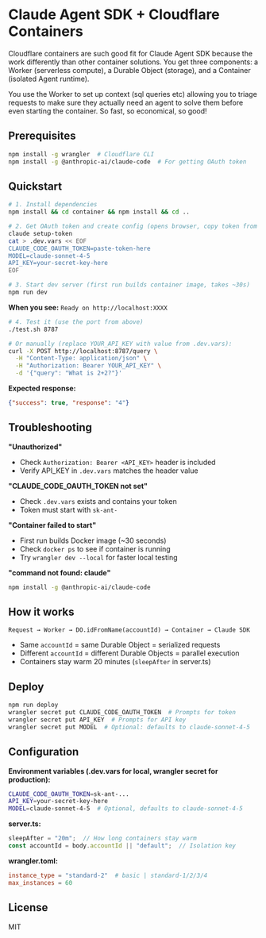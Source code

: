 # Claude Agent SDK + Cloudflare Containers

Cloudflare containers are such good fit for Claude Agent SDK because the work differently than other container solutions. You get three components: a Worker (serverless compute), a Durable Object (storage), and a Container (isolated Agent runtime).

You use the Worker to set up context (sql queries etc) allowing you to triage requests to make sure they actually need an agent to solve them before even starting the container. So fast, so economical, so good!

## Prerequisites

```bash
npm install -g wrangler  # Cloudflare CLI
npm install -g @anthropic-ai/claude-code  # For getting OAuth token
```

## Quickstart

```bash
# 1. Install dependencies
npm install && cd container && npm install && cd ..

# 2. Get OAuth token and create config (opens browser, copy token from terminal)
claude setup-token
cat > .dev.vars << EOF
CLAUDE_CODE_OAUTH_TOKEN=paste-token-here
MODEL=claude-sonnet-4-5
API_KEY=your-secret-key-here
EOF

# 3. Start dev server (first run builds container image, takes ~30s)
npm run dev
```

**When you see:** `Ready on http://localhost:XXXX`

```bash
# 4. Test it (use the port from above)
./test.sh 8787

# Or manually (replace YOUR_API_KEY with value from .dev.vars):
curl -X POST http://localhost:8787/query \
  -H "Content-Type: application/json" \
  -H "Authorization: Bearer YOUR_API_KEY" \
  -d '{"query": "What is 2+2?"}'
```

**Expected response:**
```json
{"success": true, "response": "4"}
```

## Troubleshooting

**"Unauthorized"**
- Check `Authorization: Bearer <API_KEY>` header is included
- Verify API_KEY in `.dev.vars` matches the header value

**"CLAUDE_CODE_OAUTH_TOKEN not set"**
- Check `.dev.vars` exists and contains your token
- Token must start with `sk-ant-`

**"Container failed to start"**
- First run builds Docker image (~30 seconds)
- Check `docker ps` to see if container is running
- Try `wrangler dev --local` for faster local testing

**"command not found: claude"**
```bash
npm install -g @anthropic-ai/claude-code
```

## How it works

```
Request → Worker → DO.idFromName(accountId) → Container → Claude SDK
```

- Same `accountId` = same Durable Object = serialized requests
- Different `accountId` = different Durable Objects = parallel execution
- Containers stay warm 20 minutes (`sleepAfter` in server.ts)

## Deploy

```bash
npm run deploy
wrangler secret put CLAUDE_CODE_OAUTH_TOKEN  # Prompts for token
wrangler secret put API_KEY  # Prompts for API key
wrangler secret put MODEL  # Optional: defaults to claude-sonnet-4-5
```

## Configuration

**Environment variables (.dev.vars for local, wrangler secret for production):**
```bash
CLAUDE_CODE_OAUTH_TOKEN=sk-ant-...
API_KEY=your-secret-key-here
MODEL=claude-sonnet-4-5  # Optional, defaults to claude-sonnet-4-5
```

**server.ts:**
```typescript
sleepAfter = "20m";  // How long containers stay warm
const accountId = body.accountId || "default";  // Isolation key
```

**wrangler.toml:**
```toml
instance_type = "standard-2"  # basic | standard-1/2/3/4
max_instances = 60
```

## License

MIT
